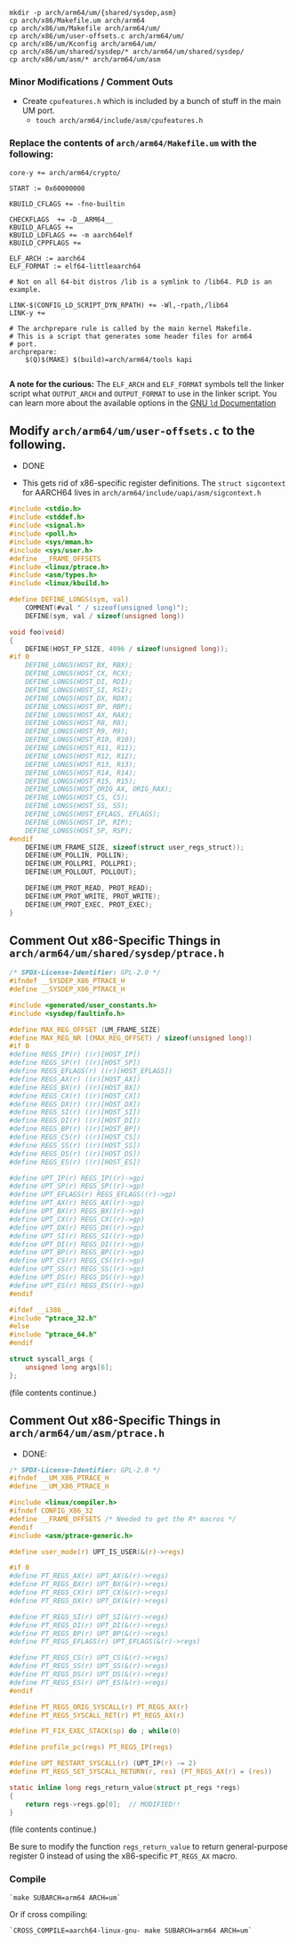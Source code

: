 ```
mkdir -p arch/arm64/um/{shared/sysdep,asm}
cp arch/x86/Makefile.um arch/arm64
cp arch/x86/um/Makefile arch/arm64/um/
cp arch/x86/um/user-offsets.c arch/arm64/um/
cp arch/x86/um/Kconfig arch/arm64/um/
cp arch/x86/um/shared/sysdep/* arch/arm64/um/shared/sysdep/
cp arch/x86/um/asm/* arch/arm64/um/asm
```

### Minor Modifications / Comment Outs

* Create `cpufeatures.h` which is included by a bunch of stuff in the main UM port.
    * `touch arch/arm64/include/asm/cpufeatures.h`

### Replace the contents of `arch/arm64/Makefile.um` with the following:

```
core-y += arch/arm64/crypto/

START := 0x60000000

KBUILD_CFLAGS += -fno-builtin

CHECKFLAGS  += -D__ARM64__
KBUILD_AFLAGS +=
KBUILD_LDFLAGS += -m aarch64elf
KBUILD_CPPFLAGS += 

ELF_ARCH := aarch64
ELF_FORMAT := elf64-littleaarch64

# Not on all 64-bit distros /lib is a symlink to /lib64. PLD is an example.

LINK-$(CONFIG_LD_SCRIPT_DYN_RPATH) += -Wl,-rpath,/lib64
LINK-y +=

# The archprepare rule is called by the main kernel Makefile.
# This is a script that generates some header files for arm64
# port.
archprepare:
    $(Q)$(MAKE) $(build)=arch/arm64/tools kapi
                      
```
**A note for the curious:**
The `ELF_ARCH` and `ELF_FORMAT` symbols tell the linker script what `OUTPUT_ARCH` and `OUTPUT_FORMAT` to use in the linker script. You can learn more about the available options in the [GNU `ld` Documentation](https://ftp.gnu.org/old-gnu/Manuals/ld-2.9.1/html_node/ld_30.html#SEC30)

## Modify `arch/arm64/um/user-offsets.c` to the following.

* DONE

* This gets rid of x86-specific register definitions. The `struct sigcontext` for AARCH64 lives in `arch/arm64/include/uapi/asm/sigcontext.h`

```c
#include <stdio.h>
#include <stddef.h>
#include <signal.h>
#include <poll.h>
#include <sys/mman.h>
#include <sys/user.h>
#define __FRAME_OFFSETS
#include <linux/ptrace.h>
#include <asm/types.h>
#include <linux/kbuild.h>

#define DEFINE_LONGS(sym, val)  
    COMMENT(#val " / sizeof(unsigned long)");   
    DEFINE(sym, val / sizeof(unsigned long))

void foo(void)
{
    DEFINE(HOST_FP_SIZE, 4096 / sizeof(unsigned long));
#if 0
    DEFINE_LONGS(HOST_BX, RBX);
    DEFINE_LONGS(HOST_CX, RCX);
    DEFINE_LONGS(HOST_DI, RDI);
    DEFINE_LONGS(HOST_SI, RSI);
    DEFINE_LONGS(HOST_DX, RDX);
    DEFINE_LONGS(HOST_BP, RBP);
    DEFINE_LONGS(HOST_AX, RAX);
    DEFINE_LONGS(HOST_R8, R8);
    DEFINE_LONGS(HOST_R9, R9);
    DEFINE_LONGS(HOST_R10, R10);
    DEFINE_LONGS(HOST_R11, R11);
    DEFINE_LONGS(HOST_R12, R12);
    DEFINE_LONGS(HOST_R13, R13);
    DEFINE_LONGS(HOST_R14, R14);
    DEFINE_LONGS(HOST_R15, R15);
    DEFINE_LONGS(HOST_ORIG_AX, ORIG_RAX);
    DEFINE_LONGS(HOST_CS, CS);
    DEFINE_LONGS(HOST_SS, SS);
    DEFINE_LONGS(HOST_EFLAGS, EFLAGS);
    DEFINE_LONGS(HOST_IP, RIP);
    DEFINE_LONGS(HOST_SP, RSP);
#endif
    DEFINE(UM_FRAME_SIZE, sizeof(struct user_regs_struct));
    DEFINE(UM_POLLIN, POLLIN);
    DEFINE(UM_POLLPRI, POLLPRI);
    DEFINE(UM_POLLOUT, POLLOUT);

    DEFINE(UM_PROT_READ, PROT_READ);
    DEFINE(UM_PROT_WRITE, PROT_WRITE);
    DEFINE(UM_PROT_EXEC, PROT_EXEC);
}
```


## Comment Out x86-Specific Things in `arch/arm64/um/shared/sysdep/ptrace.h`


```c
/* SPDX-License-Identifier: GPL-2.0 */
#ifndef __SYSDEP_X86_PTRACE_H
#define __SYSDEP_X86_PTRACE_H

#include <generated/user_constants.h>
#include <sysdep/faultinfo.h>

#define MAX_REG_OFFSET (UM_FRAME_SIZE)
#define MAX_REG_NR ((MAX_REG_OFFSET) / sizeof(unsigned long))
#if 0
#define REGS_IP(r) ((r)[HOST_IP])
#define REGS_SP(r) ((r)[HOST_SP])
#define REGS_EFLAGS(r) ((r)[HOST_EFLAGS])
#define REGS_AX(r) ((r)[HOST_AX])
#define REGS_BX(r) ((r)[HOST_BX])
#define REGS_CX(r) ((r)[HOST_CX])
#define REGS_DX(r) ((r)[HOST_DX])
#define REGS_SI(r) ((r)[HOST_SI])
#define REGS_DI(r) ((r)[HOST_DI])
#define REGS_BP(r) ((r)[HOST_BP])
#define REGS_CS(r) ((r)[HOST_CS])
#define REGS_SS(r) ((r)[HOST_SS])
#define REGS_DS(r) ((r)[HOST_DS])
#define REGS_ES(r) ((r)[HOST_ES])

#define UPT_IP(r) REGS_IP((r)->gp)
#define UPT_SP(r) REGS_SP((r)->gp)
#define UPT_EFLAGS(r) REGS_EFLAGS((r)->gp)
#define UPT_AX(r) REGS_AX((r)->gp)
#define UPT_BX(r) REGS_BX((r)->gp)
#define UPT_CX(r) REGS_CX((r)->gp)
#define UPT_DX(r) REGS_DX((r)->gp)
#define UPT_SI(r) REGS_SI((r)->gp)
#define UPT_DI(r) REGS_DI((r)->gp)
#define UPT_BP(r) REGS_BP((r)->gp)
#define UPT_CS(r) REGS_CS((r)->gp)
#define UPT_SS(r) REGS_SS((r)->gp)
#define UPT_DS(r) REGS_DS((r)->gp)
#define UPT_ES(r) REGS_ES((r)->gp)
#endif

#ifdef __i386__
#include "ptrace_32.h"
#else
#include "ptrace_64.h"
#endif

struct syscall_args {
    unsigned long args[6];
};
```

(file contents continue.)

## Comment Out x86-Specific Things in `arch/arm64/um/asm/ptrace.h`

* DONE:

```c
/* SPDX-License-Identifier: GPL-2.0 */
#ifndef __UM_X86_PTRACE_H
#define __UM_X86_PTRACE_H

#include <linux/compiler.h>
#ifndef CONFIG_X86_32
#define __FRAME_OFFSETS /* Needed to get the R* macros */
#endif
#include <asm/ptrace-generic.h>

#define user_mode(r) UPT_IS_USER(&(r)->regs)

#if 0
#define PT_REGS_AX(r) UPT_AX(&(r)->regs)
#define PT_REGS_BX(r) UPT_BX(&(r)->regs)
#define PT_REGS_CX(r) UPT_CX(&(r)->regs)
#define PT_REGS_DX(r) UPT_DX(&(r)->regs)

#define PT_REGS_SI(r) UPT_SI(&(r)->regs)
#define PT_REGS_DI(r) UPT_DI(&(r)->regs)
#define PT_REGS_BP(r) UPT_BP(&(r)->regs)
#define PT_REGS_EFLAGS(r) UPT_EFLAGS(&(r)->regs)

#define PT_REGS_CS(r) UPT_CS(&(r)->regs)
#define PT_REGS_SS(r) UPT_SS(&(r)->regs)
#define PT_REGS_DS(r) UPT_DS(&(r)->regs)
#define PT_REGS_ES(r) UPT_ES(&(r)->regs)
#endif

#define PT_REGS_ORIG_SYSCALL(r) PT_REGS_AX(r)
#define PT_REGS_SYSCALL_RET(r) PT_REGS_AX(r)

#define PT_FIX_EXEC_STACK(sp) do ; while(0)

#define profile_pc(regs) PT_REGS_IP(regs)

#define UPT_RESTART_SYSCALL(r) (UPT_IP(r) -= 2)
#define PT_REGS_SET_SYSCALL_RETURN(r, res) (PT_REGS_AX(r) = (res))

static inline long regs_return_value(struct pt_regs *regs)
{   
    return regs->regs.gp[0];  // MODIFIED!!
} 
```

(file contents continue.)

Be sure to modify the function `regs_return_value` to return general-purpose register 0 instead of using the x86-specific `PT_REGS_AX` macro.

### Compile

    `make SUBARCH=arm64 ARCH=um`

Or if cross compiling:

    `CROSS_COMPILE=aarch64-linux-gnu- make SUBARCH=arm64 ARCH=um`
